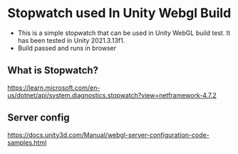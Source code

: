 # Stopwatch used In Unity Webgl Build

* This is a simple stopwatch that can be used in Unity WebGL build test. It has been tested in Unity 2021.3.13f1.
* Build passed and runs in browser

## What is Stopwatch?

<https://learn.microsoft.com/en-us/dotnet/api/system.diagnostics.stopwatch?view=netframework-4.7.2>

## Server config

<https://docs.unity3d.com/Manual/webgl-server-configuration-code-samples.html>
